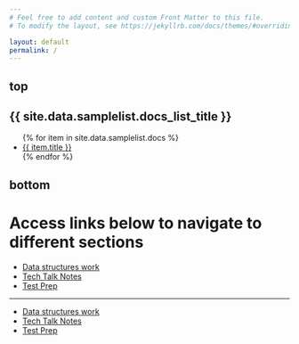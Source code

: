 ```yaml
---
# Feel free to add content and custom Front Matter to this file.
# To modify the layout, see https://jekyllrb.com/docs/themes/#overriding-theme-defaults

layout: default
permalink: /
---
```


<h2>top</h2>
<h2>{{ site.data.samplelist.docs_list_title }}</h2>
<ul>
   {% for item in site.data.samplelist.docs %}
      <li><a href="{{ item.url }}">{{ item.title }}</a></li>
   {% endfor %}
</ul>
<h2>bottom</h2>

# Access links below to navigate to different sections
- [Data structures work](https://rpeddakama.github.io/CSA-Data-Structures/datastructures.html)
- [Tech Talk Notes](https://rpeddakama.github.io/CSA-Data-Structures/TTnotes.html)
- [Test Prep](https://rpeddakama.github.io/CSA-Data-Structures/testprep.html)

---

- [Data structures work](/datastructures)
- [Tech Talk Notes](/{{site.baseurl}}/ttnotes)
- [Test Prep](/{{site.baseurl}}/testprep)